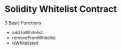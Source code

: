# Solidity Whitelist Contract

3 Basic Functions

- addToWhitelist
- removeFromWhitelist
- isWhitelisted
